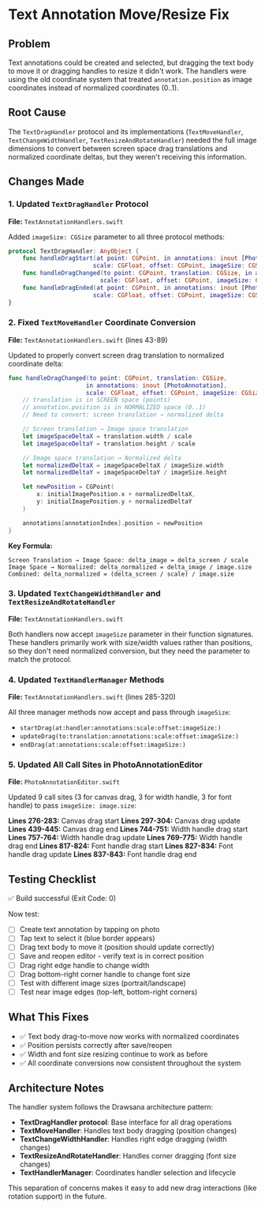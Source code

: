 # Text Annotation Move/Resize Fix

## Problem
Text annotations could be created and selected, but dragging the text body to move it or dragging handles to resize it didn't work. The handlers were using the old coordinate system that treated `annotation.position` as image coordinates instead of normalized coordinates (0..1).

## Root Cause
The `TextDragHandler` protocol and its implementations (`TextMoveHandler`, `TextChangeWidthHandler`, `TextResizeAndRotateHandler`) needed the full image dimensions to convert between screen space drag translations and normalized coordinate deltas, but they weren't receiving this information.

## Changes Made

### 1. Updated `TextDragHandler` Protocol
**File:** `TextAnnotationHandlers.swift`

Added `imageSize: CGSize` parameter to all three protocol methods:
```swift
protocol TextDragHandler: AnyObject {
    func handleDragStart(at point: CGPoint, in annotations: inout [PhotoAnnotation],
                        scale: CGFloat, offset: CGPoint, imageSize: CGSize)
    func handleDragChanged(to point: CGPoint, translation: CGSize, in annotations: inout [PhotoAnnotation],
                          scale: CGFloat, offset: CGPoint, imageSize: CGSize)
    func handleDragEnded(at point: CGPoint, in annotations: inout [PhotoAnnotation],
                        scale: CGFloat, offset: CGPoint, imageSize: CGSize)
}
```

### 2. Fixed `TextMoveHandler` Coordinate Conversion
**File:** `TextAnnotationHandlers.swift` (lines 43-89)

Updated to properly convert screen drag translation to normalized coordinate delta:

```swift
func handleDragChanged(to point: CGPoint, translation: CGSize,
                      in annotations: inout [PhotoAnnotation],
                      scale: CGFloat, offset: CGPoint, imageSize: CGSize) {
    // translation is in SCREEN space (points)
    // annotation.position is in NORMALIZED space (0..1)
    // Need to convert: screen translation → normalized delta

    // Screen translation → Image space translation
    let imageSpaceDeltaX = translation.width / scale
    let imageSpaceDeltaY = translation.height / scale

    // Image space translation → Normalized delta
    let normalizedDeltaX = imageSpaceDeltaX / imageSize.width
    let normalizedDeltaY = imageSpaceDeltaY / imageSize.height

    let newPosition = CGPoint(
        x: initialImagePosition.x + normalizedDeltaX,
        y: initialImagePosition.y + normalizedDeltaY
    )

    annotations[annotationIndex].position = newPosition
}
```

**Key Formula:**
```
Screen Translation → Image Space: delta_image = delta_screen / scale
Image Space → Normalized: delta_normalized = delta_image / image.size
Combined: delta_normalized = (delta_screen / scale) / image.size
```

### 3. Updated `TextChangeWidthHandler` and `TextResizeAndRotateHandler`
**File:** `TextAnnotationHandlers.swift`

Both handlers now accept `imageSize` parameter in their function signatures. These handlers primarily work with size/width values rather than positions, so they don't need normalized conversion, but they need the parameter to match the protocol.

### 4. Updated `TextHandlerManager` Methods
**File:** `TextAnnotationHandlers.swift` (lines 285-320)

All three manager methods now accept and pass through `imageSize`:
- `startDrag(at:handler:annotations:scale:offset:imageSize:)`
- `updateDrag(to:translation:annotations:scale:offset:imageSize:)`
- `endDrag(at:annotations:scale:offset:imageSize:)`

### 5. Updated All Call Sites in PhotoAnnotationEditor
**File:** `PhotoAnnotationEditor.swift`

Updated 9 call sites (3 for canvas drag, 3 for width handle, 3 for font handle) to pass `imageSize: image.size`:

**Lines 276-283:** Canvas drag start
**Lines 297-304:** Canvas drag update
**Lines 439-445:** Canvas drag end
**Lines 744-751:** Width handle drag start
**Lines 757-764:** Width handle drag update
**Lines 769-775:** Width handle drag end
**Lines 817-824:** Font handle drag start
**Lines 827-834:** Font handle drag update
**Lines 837-843:** Font handle drag end

## Testing Checklist

✅ Build successful (Exit Code: 0)

Now test:
- [ ] Create text annotation by tapping on photo
- [ ] Tap text to select it (blue border appears)
- [ ] Drag text body to move it (position should update correctly)
- [ ] Save and reopen editor - verify text is in correct position
- [ ] Drag right edge handle to change width
- [ ] Drag bottom-right corner handle to change font size
- [ ] Test with different image sizes (portrait/landscape)
- [ ] Test near image edges (top-left, bottom-right corners)

## What This Fixes
- ✅ Text body drag-to-move now works with normalized coordinates
- ✅ Position persists correctly after save/reopen
- ✅ Width and font size resizing continue to work as before
- ✅ All coordinate conversions now consistent throughout the system

## Architecture Notes

The handler system follows the Drawsana architecture pattern:
- **TextDragHandler protocol**: Base interface for all drag operations
- **TextMoveHandler**: Handles text body dragging (position changes)
- **TextChangeWidthHandler**: Handles right edge dragging (width changes)
- **TextResizeAndRotateHandler**: Handles corner dragging (font size changes)
- **TextHandlerManager**: Coordinates handler selection and lifecycle

This separation of concerns makes it easy to add new drag interactions (like rotation support) in the future.
